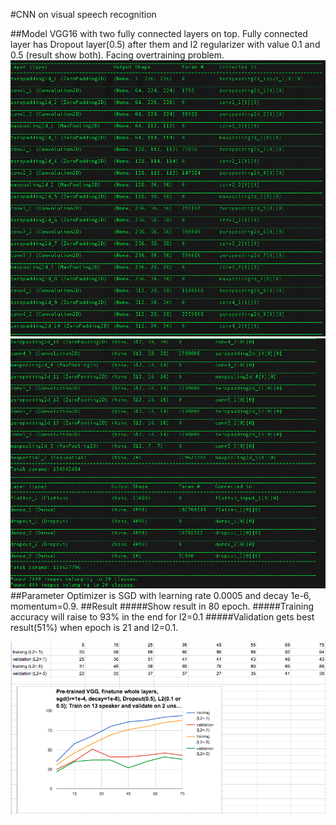 #CNN on visual speech recognition

##Model
VGG16 with two fully connected layers on top. Fully connected layer has Dropout layer(0.5) after them and l2 regularizer with value 0.1 and 0.5 (result show both). Facing overtraining problem.
![Model Part1](pictures/VGG16-two-fullyconnect-layer-part1.png)
![Model Part1](pictures/VGG16-two-fullyconnect-layer-part2.png)
##Parameter
Optimizer is SGD with learning rate 0.0005 and decay 1e-6, momentum=0.9.
##Result
#####Show result in 80 epoch.
#####Training accuracy will raise to 93% in the end for l2=0.1
#####Validation gets best result(51%) when epoch is 21 and l2=0.1.

![Model Part1](pictures/result.png)
